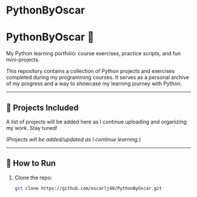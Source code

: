 # PythonByOscar
# PythonByOscar 🐍

My Python learning portfolio: course exercises, practice scripts, and fun mini-projects.

This repository contains a collection of Python projects and exercises completed during my programming courses. It serves as a personal archive of my progress and a way to showcase my learning journey with Python.

---

## 📁 Projects Included

A list of projects will be added here as I continue uploading and organizing my work. Stay tuned!

*(Projects will be added/updated as I continue learning.)*

---

## 🚀 How to Run

1. Clone the repo:
   ```bash
   git clone https://github.com/oscarlj40/PythonByOscar.git

